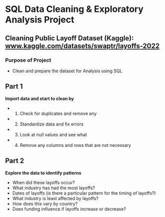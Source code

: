 # SQL Data Cleaning & Exploratory Analysis Project
## Cleaning Public Layoff Dataset (Kaggle): www.kaggle.com/datasets/swaptr/layoffs-2022
### Purpose of Project 
- Clean and prepare the dataset for Analysis using SQL


## Part 1
**Import data and start to clean by**

- 1. Check for duplicates and remove any
- 2. Standardize data and fix errors
- 3. Look at null values and see what 
- 4. Remove any columns and rows that are not necessary



## Part 2 
**Explore the data to identify patterns** 

- When did these layoffs occur?
- What industry has had the most layoffs?
- Dates of layoffs (is there a particular pattern for the timing of layoffs?)
- What industry is least affected by layoffs? 
- How does this vary by country?
- Does funding influence if layoffs increase or decrease? 
